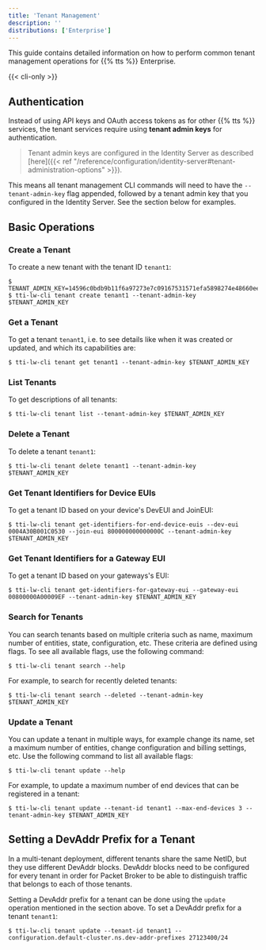 ```yaml
---
title: 'Tenant Management'
description: ''
distributions: ['Enterprise']
---
```


This guide contains detailed information on how to perform common tenant management operations for {{% tts %}} Enterprise.

<!--more-->

{{< cli-only >}}

## Authentication

Instead of using API keys and OAuth access tokens as for other {{% tts %}} services, the tenant services require using **tenant admin keys** for authentication.

> Tenant admin keys are configured in the Identity Server as described [here]({{< ref "/reference/configuration/identity-server#tenant-administration-options" >}}).

This means all tenant management CLI commands will need to have the `--tenant-admin-key` flag appended, followed by a tenant admin key that you configured in the Identity Server. See the section below for examples.

## Basic Operations

### Create a Tenant

To create a new tenant with the tenant ID `tenant1`:

```
$ TENANT_ADMIN_KEY=14596c0bdb9b11f6a97273e7c09167531571efa5898274e48660ee8d08f62b67
$ tti-lw-cli tenant create tenant1 --tenant-admin-key $TENANT_ADMIN_KEY
```

### Get a Tenant

To get a tenant `tenant1`, i.e. to see details like when it was created or updated, and which its capabilities are:

```
$ tti-lw-cli tenant get tenant1 --tenant-admin-key $TENANT_ADMIN_KEY
```

### List Tenants

To get descriptions of all tenants:

```
$ tti-lw-cli tenant list --tenant-admin-key $TENANT_ADMIN_KEY
```

### Delete a Tenant

To delete a tenant `tenant1`:

```
$ tti-lw-cli tenant delete tenant1 --tenant-admin-key $TENANT_ADMIN_KEY
```

### Get Tenant Identifiers for Device EUIs

To get a tenant ID based on your device's DevEUI and JoinEUI:

```
$ tti-lw-cli tenant get-identifiers-for-end-device-euis --dev-eui 0004A30B001C0530 --join-eui 800000000000000C --tenant-admin-key $TENANT_ADMIN_KEY
```

### Get Tenant Identifiers for a Gateway EUI

To get a tenant ID based on your gateways's EUI:

```
$ tti-lw-cli tenant get-identifiers-for-gateway-eui --gateway-eui 00800000A00009EF --tenant-admin-key $TENANT_ADMIN_KEY
```

### Search for Tenants

You can search tenants based on multiple criteria such as name, maximum number of entities, state, configuration, etc. These criteria are defined using flags. To see all available flags, use the following command:

```
$ tti-lw-cli tenant search --help
```

For example, to search for recently deleted tenants:

```
$ tti-lw-cli tenant search --deleted --tenant-admin-key $TENANT_ADMIN_KEY
```

### Update a Tenant

You can update a tenant in multiple ways, for example change its name, set a maximum number of entities, change configuration and billing settings, etc. Use the following command to list all available flags:

```
$ tti-lw-cli tenant update --help
```

For example, to update a maximum number of end devices that can be registered in a tenant:

```
$ tti-lw-cli tenant update --tenant-id tenant1 --max-end-devices 3 --tenant-admin-key $TENANT_ADMIN_KEY
```

## Setting a DevAddr Prefix for a Tenant

In a multi-tenant deployment, different tenants share the same NetID, but they use different DevAddr blocks. DevAddr blocks need to be configured for every tenant in order for Packet Broker to be able to distinguish traffic that belongs to each of those tenants.

Setting a DevAddr prefix for a tenant can be done using the `update` operation mentioned in the section above. To set a DevAddr prefix for a tenant `tenant1`:

```
$ tti-lw-cli tenant update --tenant-id tenant1 --configuration.default-cluster.ns.dev-addr-prefixes 27123400/24
```